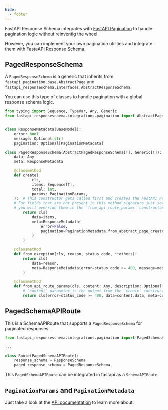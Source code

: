 ```yaml
---
hide:
  - footer
---
```


FastAPI Response Schema integrates with [FastAPI Pagination](https://github.com/uriyyo/fastapi-pagination) to handle pagination logic without reinventig the wheel.

However, you can implement your own pagination utilities and integrate them with FastaAPI Response Schema.


## PagedResponseSchema
A `PagedResponseSchema` is a generic that inherits from `fastapi_pagination.base.AbstractPage` and `fastapi_responseschema.interfaces.AbstractResponseSchema`.

You can use this type of classes to handle pagination with a global response schema logic.

```py
from typing import Sequence, TypeVar, Any, Generic
from fastapi_responseschema.integrations.pagination import AbstractPagedResponseSchema, PaginationMetadata, PagedSchemaAPIRoute, PaginationParams


class ResponseMetadata(BaseModel):
    error: bool
    message: Optional[str]
    pagination: Optional[PaginationMetadata]

class PagedResponseSchema(AbstractPagedResponseSchema[T], Generic[T]):
    data: Any
    meta: ResponseMetadata

    @classmethod
    def create(
            cls,
            items: Sequence[T],
            total: int,
            params: PaginationParams,
    ):  # This constructor gets called first and creates the FastAPI Pagination response model.
    # For fields that are not present in this method signature just set some defaults,
    # you will override them in the `from_api_route_params` constructor
        return cls(
            data=items,
            meta=ResponseMetadata(
                error=False,  
                pagination=PaginationMetadata.from_abstract_page_create(total=total, params=params)
            )
        )

    @classmethod
    def from_exception(cls, reason, status_code, **others):
        return cls(
            data=reason,
            meta=ResponseMetadata(error=status_code >= 400, message=message)
        )

    @classmethod
    def from_api_route_params(cls, content: Any, description: Optional[str] = None, **others): 
        # `content` parameter is the output from the `create` constructor.
        return cls(error=status_code >= 400, data=content.data, meta=content.meta)
```

## PagedSchemaAPIRoute

This is a SchemaAPIRoute that supports a `PagedResponseSchema` for paginated responses.

```py
from fastapi_responseschema.integrations.pagination import PagedSchemaAPIRoute

...

class Route(PagedSchemaAPIRoute):
    response_schema = ResponseSchema
    paged_response_schema = PagedResponseSchema

``` 
This `PagedSchemaAPIRoute` can be integrated in fastapi as a `SchemaAPIRoute`.


## `PaginationParams` and `PaginationMetadata`

Just take a look at the [API documentation](/api/pagination-integration/#class-paginationmetadata) to learn more about.
